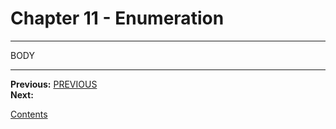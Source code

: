# Chapter 11 - Enumeration

---

BODY

---

**Previous:** [PREVIOUS](./10-interfaces.md)  
**Next:**

[Contents](./readme.md)